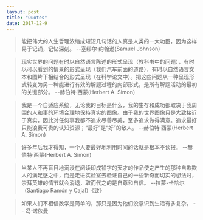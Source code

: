 ```yaml
---
layout: post
title: "Quotes"
date: 2017-12-9
---
```


>能把伟大的人生哲理浓缩成短短几句话的人真是人类的一大功臣，因为这样易于记诵，记忆深刻。 
--塞缪尔·约翰逊(Samuel Johnson)

> 现实世界的问题有时以自然语言陈述的形式呈现（教科书中的问题），有时以可以看到的情景的形式呈现（我们汽车前面的道路），有时以自然语言文本和图片下相结合的形式呈现（在科学论文中）。把这些问题从一种呈现形式转变为另一种能进行有效的解题过程的内部形式，是所有解题活动的最初的关键部分。
--赫伯特·西蒙(Herbert A. Simon)

> 我是一个自适应系统，无论我的目标是什么，我的生存和成功都取决于我周围的人和事的环境合理地保持真实的图像。由于我的世界图像只是大致接近于真实，因此对任何事我都不追求尽善尽美，至多追求做得满意。追求最好只能浪费可贵的认知资源；“最好”是“好”的敌人。
--赫伯特·西蒙(Herbert A. Simon)



> 许多年后我才得知，一个人要最好地利用时间的话就是根本不读报。
--赫伯特·西蒙(Herbert A. Simon)

> 当某人不再盲目地沉浸在阅读印成铅字的天才的作品使之产生的那种自欺欺人的满足感之中，而是走进实验室去验证自己的一些新奇而切实的想法时，崇拜英雄的情节就会消退，取而代之的是自尊和自信。
--拉蒙-卡哈尔（Santiago Ramón y Cajal）《致》


>  如果人们不相信数学是简单的，那只是因为他们没意识到生活有多复杂。
-- 冯·诺依曼

